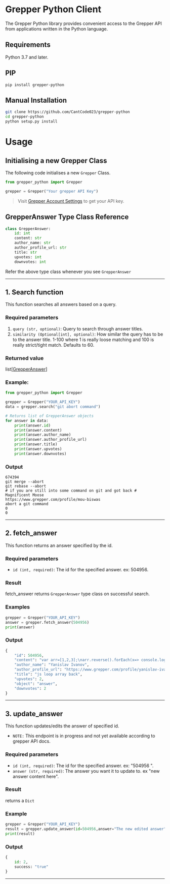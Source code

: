 # Grepper Python Client
The Grepper Python library provides convenient access to the Grepper API from applications written in the Python language.

## Requirements
Python 3.7 and later.

## PIP
```
pip install grepper-python
```

## Manual Installation
```bash
git clone https://github.com/CantCode023/grepper-python
cd grepper-python
python setup.py install
```


# Usage

## Initialising a new Grepper Class
The following code initialises a new `Grepper` Class.

```py
from grepper_python import Grepper

grepper = Grepper("Your grepper API Key")
```
> Visit [Grepper Account Settings](https://www.grepper.com/app/settings-account.php) to get your API key.


## GrepperAnswer Type Class Reference 
```py
class GrepperAnswer:
    id: int
    content: str
    author_name: str
    author_profile_url: str
    title: str
    upvotes: int
    downvotes: int
```
Refer the above type class whenever you see `GrepperAnswer`

---
## 1. Search function

This function searches all answers based on a query.

### Required parameters

1. ``query (str, optional)``: Query to search through answer titles.
2. ``similarity (Optional[int], optional)``: How similar the query has to be to the answer title. 1-100 where 1 is really loose matching and 100 is really strict/tight match. Defaults to 60.

### Returned value

list[[GrepperAnswer](#grepperanswer-type-class-reference)]

### Example:

```py
from grepper_python import Grepper

grepper = Grepper("YOUR_API_KEY")
data = grepper.search("git abort command")

# Returns list of GrepperAnswer objects
for answer in data:
    print(answer.id)
    print(answer.content)
    print(answer.author_name)
    print(answer.author_profile_url)
    print(answer.title)
    print(answer.upvotes)
    print(answer.downvotes)
```

### Output

```
674394
git merge --abort
git rebase --abort 
# if you are still into some command on git and got back # 
Magnificent Moose
https://www.grepper.com/profile/mou-biswas
abort a git command
0
0
```
---

## 2. fetch_answer
This function returns an answer specified by the id.

### Required parameters
 - `id (int, required)`: The id for the specified answer. ex: 504956.
### Result 
fetch_answer returns `GrepperAnswer` type class on successful search.

### Examples
```py
grepper = Grepper("YOUR_API_KEY")
answer = grepper.fetch_answer(504956)
print(answer)
```
### Output
```py
{
    "id": 504956,
    "content": "var arr=[1,2,3];\narr.reverse().forEach(x=> console.log(x))",
    "author_name": "Yanislav Ivanov",
    "author_profile_url": "https://www.grepper.com/profile/yanislav-ivanov-r2lfrl14s6xy",
    "title": "js loop array back",
    "upvotes": 2,
    "object": "answer",
    "downvotes": 2
}
```
---

## 3. update_answer
This function updates/edits the answer of specified id.
- `NOTE:` This endpoint is in progress and not yet available according to grepper API docs.

### Required parameters
 - `id (int, required)`: The id for the specified answer. ex: "504956 ".
 - `answer (str, required)`: The answer you want it to update to. ex "new answer content here".

### Result
returns a `Dict`

### Example
```py
grepper = Grepper("YOUR_API_KEY")
result = grepper.update_answer(id=504956,answer="The new edited answer")
print(result)
```

### Output
```py
{
    id: 2,
    success: "true"
}
```
---
